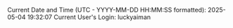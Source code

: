 Current Date and Time (UTC - YYYY-MM-DD HH:MM:SS formatted): 2025-05-04 19:32:07
Current User's Login: luckyaiman

